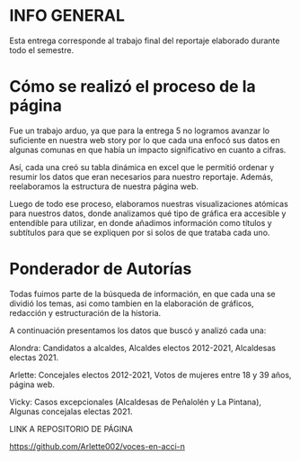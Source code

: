 # INFO GENERAL


Esta entrega corresponde al trabajo final del reportaje elaborado durante todo el semestre. 

# Cómo se realizó el proceso de la página

Fue un trabajo arduo, ya que para la entrega 5 no logramos avanzar lo suficiente en nuestra web story por lo que cada una enfocó sus datos en algunas comunas en que había un impacto significativo en cuanto a cifras. 

Así, cada una creó su tabla dinámica en excel que le permitió ordenar y resumir los datos que eran necesarios para nuestro reportaje. Además, reelaboramos la estructura de nuestra página web. 

Luego de todo ese proceso, elaboramos nuestras visualizaciones atómicas para nuestros datos, donde analizamos qué tipo de gráfica era accesible y entendible para utilizar, en donde añadimos información como títulos y subtítulos para que se expliquen por si solos de que trataba cada uno. 



# Ponderador de Autorías

Todas fuimos parte de la búsqueda de información, en que cada una se dividió los temas, asi como tambien en la elaboración de gráficos, redacción y estructuración de la historia.

A continuación presentamos los datos que buscó y analizó cada una:

Alondra: Candidatos a alcaldes, Alcaldes electos 2012-2021, Alcaldesas electas 2021.

Arlette: Concejales electos 2012-2021, Votos de mujeres entre 18 y 39 años, página web.

Vicky: Casos excepcionales (Alcaldesas de Peñalolén y La Pintana), Algunas concejalas electas 2021.


LINK A REPOSITORIO DE PÁGINA

https://github.com/Arlette002/voces-en-acci-n 

